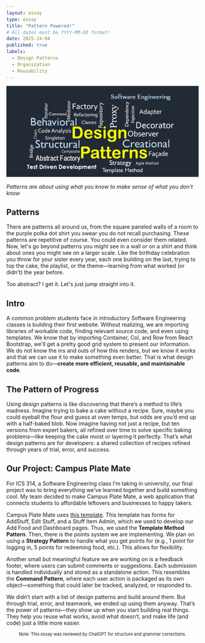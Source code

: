 ```yaml
---
layout: essay
type: essay
title: "Pattern Powered!"
# All dates must be YYYY-MM-DD format!
date: 2025-24-04
published: true
labels:
  - Design Patterns
  - Organization
  - Reusability
---
```


<img width="600px" text-align="center" class="img-thumbnail" src="../img/dp.png">

*Patterns are about using what you know to make sense of what you don't know*

## Patterns

There are patterns all around us, from the square paneled walls of a room to the purple polka dot shirt you swear you do not recall purchasing. These patterns are repetitive of course. You could even consider them related. Now, let's go beyond patterns you might see in a wall or on a shirt and think about ones you might see on a larger scale. Like the birthday celebration you throw for your sister every year, each one building on the last, trying to top the cake, the playlist, or the theme—learning from what worked (or didn’t) the year before.

Too abstract? I get it. Let's just jump straight into it.

## Intro
A common problem students face in introductory Software Engineering classes is building their first website. Without realizing, we are importing libraries of workable code, finding relevant source code, and even using templates. We know that by importing Container, Col, and Row from React Bootstrap, we'll get a pretty good grid system to present our information. We do not know the ins and outs of how this renders, but we know it works and that we can use it to make something even better. That is what design patterns aim to do—**create more efficient, reusable, and maintainable code**.

## The Pattern of Progress
Using design patterns is like discovering that there’s a method to life’s madness. Imagine trying to bake a cake without a recipe. Sure, maybe you could eyeball the flour and guess at oven temps, but odds are you’d end up with a half-baked blob. Now imagine having not just a recipe, but ten versions from expert bakers, all refined over time to solve specific baking problems—like keeping the cake moist or layering it perfectly. That’s what design patterns are for developers: a shared collection of recipes refined through years of trial, error, and success.

## Our Project: Campus Plate Mate
For ICS 314, a Software Engineering class I’m taking in university, our final project was to bring everything we’ve learned together and build something cool. My team decided to make Campus Plate Mate, a web application that connects students to affordable leftovers and businesses to happy takers.

Campus Plate Mate uses [this template](https://github.com/ics-software-engineering/nextjs-application-template). This template has forms for AddStuff, Edit Stuff, and a Stuff Item Admin, which we used to develop our Add Food and Dashboard pages. Thus, we used the **Template Method Pattern**. Then, there is the points system we are implementing. We plan on using a **Strategy Pattern** to handle what you get points for (e.g., 1 point for logging in, 5 points for redeeming food, etc.). This allows for flexibility. 

Another small but meaningful feature we are working on is a feedback footer, where users can submit comments or suggestions. Each submission is handled individually and stored as a standalone action. This resembles the **Command Pattern**, where each user action is packaged as its own object—something that could later be tracked, analyzed, or responded to.

We didn’t start with a list of design patterns and build around them. But through trial, error, and teamwork, we ended up using them anyway. That’s the power of patterns—they show up when you start building real things. They help you reuse what works, avoid what doesn’t, and make life (and code) just a little more easier.

<p style="text-align: center; font-size: 0.8em;"> Note: This essay was reviewed by ChatGPT for structure and grammar corrections.</p>

